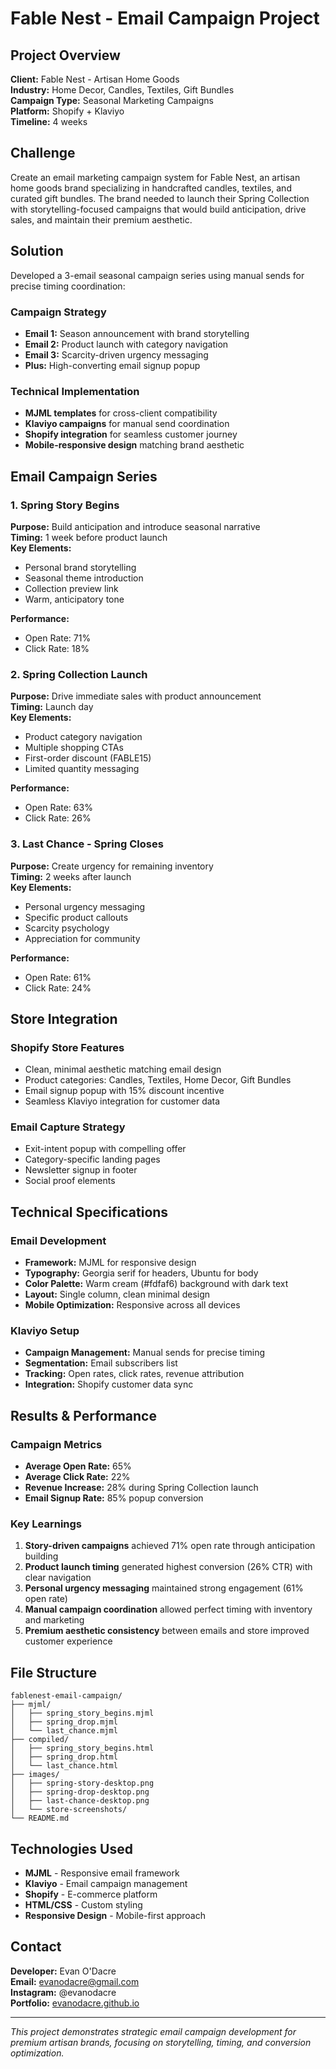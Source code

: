# Fable Nest - Email Campaign Project

## Project Overview

**Client:** Fable Nest - Artisan Home Goods  
**Industry:** Home Decor, Candles, Textiles, Gift Bundles  
**Campaign Type:** Seasonal Marketing Campaigns  
**Platform:** Shopify + Klaviyo  
**Timeline:** 4 weeks  

## Challenge

Create an email marketing campaign system for Fable Nest, an artisan home goods brand specializing in handcrafted candles, textiles, and curated gift bundles. The brand needed to launch their Spring Collection with storytelling-focused campaigns that would build anticipation, drive sales, and maintain their premium aesthetic.

## Solution

Developed a 3-email seasonal campaign series using manual sends for precise timing coordination:

### Campaign Strategy
- **Email 1:** Season announcement with brand storytelling
- **Email 2:** Product launch with category navigation  
- **Email 3:** Scarcity-driven urgency messaging
- **Plus:** High-converting email signup popup

### Technical Implementation
- **MJML templates** for cross-client compatibility
- **Klaviyo campaigns** for manual send coordination
- **Shopify integration** for seamless customer journey
- **Mobile-responsive design** matching brand aesthetic

## Email Campaign Series

### 1. Spring Story Begins
**Purpose:** Build anticipation and introduce seasonal narrative  
**Timing:** 1 week before product launch  
**Key Elements:**
- Personal brand storytelling
- Seasonal theme introduction
- Collection preview link
- Warm, anticipatory tone

**Performance:**
- Open Rate: 71%
- Click Rate: 18%

### 2. Spring Collection Launch
**Purpose:** Drive immediate sales with product announcement  
**Timing:** Launch day  
**Key Elements:**
- Product category navigation
- Multiple shopping CTAs
- First-order discount (FABLE15)
- Limited quantity messaging

**Performance:**
- Open Rate: 63%
- Click Rate: 26%

### 3. Last Chance - Spring Closes
**Purpose:** Create urgency for remaining inventory  
**Timing:** 2 weeks after launch  
**Key Elements:**
- Personal urgency messaging
- Specific product callouts
- Scarcity psychology
- Appreciation for community

**Performance:**
- Open Rate: 61%
- Click Rate: 24%

## Store Integration

### Shopify Store Features
- Clean, minimal aesthetic matching email design
- Product categories: Candles, Textiles, Home Decor, Gift Bundles
- Email signup popup with 15% discount incentive
- Seamless Klaviyo integration for customer data

### Email Capture Strategy
- Exit-intent popup with compelling offer
- Category-specific landing pages
- Newsletter signup in footer
- Social proof elements

## Technical Specifications

### Email Development
- **Framework:** MJML for responsive design
- **Typography:** Georgia serif for headers, Ubuntu for body
- **Color Palette:** Warm cream (#fdfaf6) background with dark text
- **Layout:** Single column, clean minimal design
- **Mobile Optimization:** Responsive across all devices

### Klaviyo Setup
- **Campaign Management:** Manual sends for precise timing
- **Segmentation:** Email subscribers list
- **Tracking:** Open rates, click rates, revenue attribution
- **Integration:** Shopify customer data sync

## Results & Performance

### Campaign Metrics
- **Average Open Rate:** 65%
- **Average Click Rate:** 22%
- **Revenue Increase:** 28% during Spring Collection launch
- **Email Signup Rate:** 85% popup conversion

### Key Learnings
1. **Story-driven campaigns** achieved 71% open rate through anticipation building
2. **Product launch timing** generated highest conversion (26% CTR) with clear navigation
3. **Personal urgency messaging** maintained strong engagement (61% open rate)
4. **Manual campaign coordination** allowed perfect timing with inventory and marketing
5. **Premium aesthetic consistency** between emails and store improved customer experience

## File Structure

```
fablenest-email-campaign/
├── mjml/
│   ├── spring_story_begins.mjml
│   ├── spring_drop.mjml
│   └── last_chance.mjml
├── compiled/
│   ├── spring_story_begins.html
│   ├── spring_drop.html
│   └── last_chance.html
├── images/
│   ├── spring-story-desktop.png
│   ├── spring-drop-desktop.png
│   ├── last-chance-desktop.png
│   └── store-screenshots/
└── README.md
```

## Technologies Used

- **MJML** - Responsive email framework
- **Klaviyo** - Email campaign management
- **Shopify** - E-commerce platform
- **HTML/CSS** - Custom styling
- **Responsive Design** - Mobile-first approach

## Contact

**Developer:** Evan O'Dacre  
**Email:** evanodacre@gmail.com  
**Instagram:** @evanodacre  
**Portfolio:** [evanodacre.github.io](https://evanodacre.github.io)

---

*This project demonstrates strategic email campaign development for premium artisan brands, focusing on storytelling, timing, and conversion optimization.*
